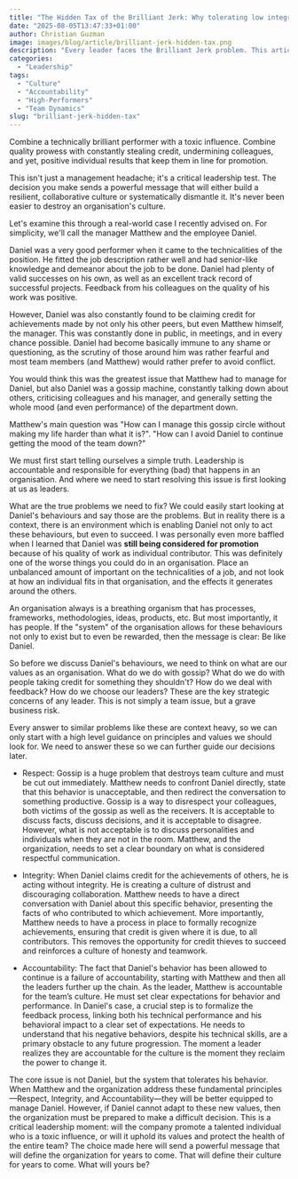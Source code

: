 ```yaml
---
title: "The Hidden Tax of the Brilliant Jerk: Why tolerating low integrity is your biggest performance killer"
date: "2025-08-05T13:47:33+01:00"
author: Christian Guzman
image: images/blog/article/brilliant-jerk-hidden-tax.png
description: "Every leader faces the Brilliant Jerk problem. This article explores why tolerating a high-performer with low integrity is a hidden tax on your entire organization and a critical failure of leadership."
categories:
  - "Leadership"
tags:
  - "Culture"
  - "Accountability"
  - "High-Performers"
  - "Team Dynamics"
slug: "brilliant-jerk-hidden-tax"
---
```


Combine a technically brilliant performer with a toxic influence. Combine quality prowess with constantly stealing credit, undermining colleagues, and yet, positive individual results that keep them in line for promotion.

This isn't just a management headache; it's a critical leadership test. The decision you make sends a powerful message that will either build a resilient, collaborative culture or systematically dismantle it. It's never been easier to destroy an organisation's culture.

Let's examine this through a real-world case I recently advised on. For simplicity, we'll call the manager Matthew and the employee Daniel.

Daniel was a very good performer when it came to the technicalities of the position. He fitted the job description rather well and had senior-like knowledge and demeanor about the job to be done. Daniel had plenty of valid successes on his own, as well as an excellent track record of successful projects. Feedback from his colleagues on the quality of his work was positive.

However, Daniel was also constantly found to be claiming credit for achievements made by not only his other peers, but even Matthew himself, the manager. This was constantly done in public, in meetings, and in every chance possible. Daniel had become basically immune to any shame or questioning, as the scrutiny of those around him was rather fearful and most team members (and Matthew) would rather prefer to avoid conflict.

You would think this was the greatest issue that Matthew had to manage for Daniel, but also Daniel was a gossip machine, constantly talking down about others, criticising colleagues and his manager, and generally setting the whole mood (and even performance) of the department down.

Matthew's main question was "How can I manage this gossip circle without making my life harder than what it is?". "How can I avoid Daniel to continue getting the mood of the team down?"

We must first start telling ourselves a simple truth. Leadership is accountable and responsible for everything (bad) that happens in an organisation. And where we need to start resolving this issue is first looking at us as leaders.

What are the true problems we need to fix? We could easily start looking at Daniel's behaviours and say those are the problems. But in reality there is a context, there is an environment which is enabling Daniel not only to act these behaviours, but even to succeed. I was personally even more baffled when I learned that Daniel was **still being considered for promotion** because of his quality of work as individual contributor. This was definitely one of the worse things you could do in an organisation. Place an unbalanced amount of important on the technicalities of a job, and not look at how an individual fits in that organisation, and the effects it generates around the others.

An organisation always is a breathing organism that has processes, frameworks, methodologies, ideas, products, etc. But most importantly, it has people. If the "system" of the organisation allows for these behaviours not only to exist but to even be rewarded, then the message is clear: Be like Daniel.

So before we discuss Daniel's behaviours, we need to think on what are our values as an organisation. What do we do with gossip? What do we do with people taking credit for something they shouldn't? How do we deal with feedback? How do we choose our leaders? These are the key strategic concerns of any leader. This is not simply a team issue, but a grave business risk.

Every answer to similar problems like these are context heavy, so we can only start with a high level guidance on principles and values we should look for. We need to answer these so we can further guide our decisions later.

- Respect: Gossip is a huge problem that destroys team culture and must be cut out immediately. Matthew needs to confront Daniel directly, state that this behavior is unacceptable, and then redirect the conversation to something productive. Gossip is a way to disrespect your colleagues, both victims of the gossip as well as the receivers. It is acceptable to discuss facts, discuss decisions, and it is acceptable to disagree. However, what is not acceptable is to discuss personalities and individuals when they are not in the room. Matthew, and the organization, needs to set a clear boundary on what is considered respectful communication.

- Integrity: When Daniel claims credit for the achievements of others, he is acting without integrity. He is creating a culture of distrust and discouraging collaboration. Matthew needs to have a direct conversation with Daniel about this specific behavior, presenting the facts of who contributed to which achievement. More importantly, Matthew needs to have a process in place to formally recognize achievements, ensuring that credit is given where it is due, to all contributors. This removes the opportunity for credit thieves to succeed and reinforces a culture of honesty and teamwork.

- Accountability: The fact that Daniel's behavior has been allowed to continue is a failure of accountability, starting with Matthew and then all the leaders further up the chain. As the leader, Matthew is accountable for the team’s culture. He must set clear expectations for behavior and performance. In Daniel's case, a crucial step is to formalize the feedback process, linking both his technical performance and his behavioral impact to a clear set of expectations. He needs to understand that his negative behaviors, despite his technical skills, are a primary obstacle to any future progression. The moment a leader realizes they are accountable for the culture is the moment they reclaim the power to change it.

The core issue is not Daniel, but the system that tolerates his behavior. When Matthew and the organization address these fundamental principles—Respect, Integrity, and Accountability—they will be better equipped to manage Daniel. However, if Daniel cannot adapt to these new values, then the organization must be prepared to make a difficult decision. This is a critical leadership moment: will the company promote a talented individual who is a toxic influence, or will it uphold its values and protect the health of the entire team? The choice made here will send a powerful message that will define the organization for years to come. That will define their culture for years to come. What will yours be?
